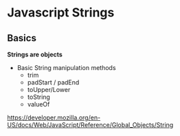 # Javascript Strings

## Basics
  
**Strings are objects**
 
  - Basic String manipulation methods
    - trim
    - padStart / padEnd
    - toUpper/Lower
    - toString
    - valueOf
    
https://developer.mozilla.org/en-US/docs/Web/JavaScript/Reference/Global_Objects/String